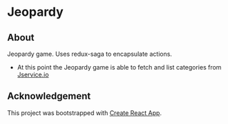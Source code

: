 # Jeopardy

## About

Jeopardy game. Uses redux-saga to encapsulate actions. 

* At this point the Jeopardy game is able to fetch and list categories from [Jservice.io](http://www.jservice.io/)

## Acknowledgement

This project was bootstrapped with [Create React App](https://github.com/facebookincubator/create-react-app).

